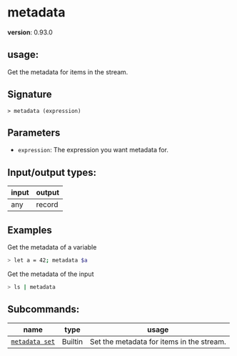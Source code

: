 # metadata

**version**: 0.93.0

## **usage**:

Get the metadata for items in the stream.

## Signature

`> metadata (expression)`

## Parameters

- `expression`: The expression you want metadata for.

## Input/output types:

| input | output |
| ----- | ------ |
| any   | record |

## Examples

Get the metadata of a variable

```bash
> let a = 42; metadata $a
```

Get the metadata of the input

```bash
> ls | metadata
```

## Subcommands:

| name                                             | type    | usage                                     |
| ------------------------------------------------ | ------- | ----------------------------------------- |
| [`metadata set`](/commands/docs/metadata_set.md) | Builtin | Set the metadata for items in the stream. |
